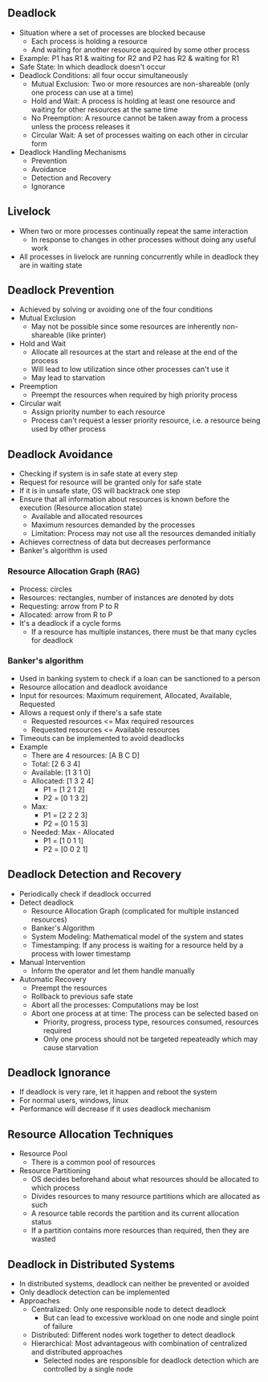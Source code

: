 ## Deadlock
- Situation where a set of processes are blocked because
  - Each process is holding a resource
  - And waiting for another resource acquired by some other process
- Example: P1 has R1 & waiting for R2 and P2 has R2 & waiting for R1
- Safe State: In which deadlock doesn't occur
- Deadlock Conditions: all four occur simultaneously
  - Mutual Exclusion: Two or more resources are non-shareable (only one process can use at a time)
  - Hold and Wait: A process is holding at least one resource and waiting for other resources at the same time
  - No Preemption: A resource cannot be taken away from a process unless the process releases it
  - Circular Wait: A set of processes waiting on each other in circular form
- Deadlock Handling Mechanisms
  - Prevention
  - Avoidance
  - Detection and Recovery
  - Ignorance

## Livelock
- When two or more processes continually repeat the same interaction
  - In response to changes in other processes without doing any useful work
- All processes in livelock are running concurrently while in deadlock they are in waiting state

## Deadlock Prevention
- Achieved by solving or avoiding one of the four conditions
- Mutual Exclusion
  - May not be possible since some resources are inherently non-shareable (like printer)
- Hold and Wait
  - Allocate all resources at the start and release at the end of the process
  - Will lead to low utilization since other processes can't use it
  - May lead to starvation
- Preemption
  - Preempt the resources when required by high priority process
- Circular wait
  - Assign priority number to each resource
  - Process can't request a lesser priority resource, i.e. a resource being used by other process

## Deadlock Avoidance
- Checking if system is in safe state at every step
- Request for resource will be granted only for safe state
- If it is in unsafe state, OS will backtrack one step
- Ensure that all information about resources is known before the execution (Resource allocation state)
  - Available and allocated resources
  - Maximum resources demanded by the processes
  - Limitation: Process may not use all the resources demanded initially
- Achieves correctness of data but decreases performance
- Banker's algorithm is used

### Resource Allocation Graph (RAG)
- Process: circles
- Resources: rectangles, number of instances are denoted by dots
- Requesting: arrow from P to R
- Allocated: arrow from R to P
- It's a deadlock if a cycle forms
  - If a resource has multiple instances, there must be that many cycles for deadlock

### Banker's algorithm
- Used in banking system to check if a loan can be sanctioned to a person
- Resource allocation and deadlock avoidance
- Input for resources: Maximum requirement, Allocated, Available, Requested
- Allows a request only if there's a safe state
  - Requested resources <= Max required resources
  - Requested resources <= Available resources
- Timeouts can be implemented to avoid deadlocks
- Example
  - There are 4 resources: [A B C D]
  - Total: [2 6 3 4]
  - Available: [1 3 1 0]
  - Allocated: [1 3 2 4]
    - P1 = [1 2 1 2]
    - P2 = [0 1 3 2]
  - Max:
    - P1 = [2 2 2 3]
    - P2 = [0 1 5 3]
  - Needed: Max - Allocated
    - P1 = [1 0 1 1]
    - P2 = [0 0 2 1]

## Deadlock Detection and Recovery
- Periodically check if deadlock occurred
- Detect deadlock
  - Resource Allocation Graph (complicated for multiple instanced resources)
  - Banker's Algorithm
  - System Modeling: Mathematical model of the system and states
  - Timestamping: If any process is waiting for a resource held by a process with lower timestamp
- Manual Intervention
  - Inform the operator and let them handle manually
- Automatic Recovery
  - Preempt the resources
  - Rollback to previous safe state
  - Abort all the processes: Computations may be lost
  - Abort one process at at time: The process can be selected based on
    - Priority, progress, process type, resources consumed, resources required
    - Only one process should not be targeted repeateadly which may cause starvation

## Deadlock Ignorance
- If deadlock is very rare, let it happen and reboot the system
- For normal users, windows, linux
- Performance will decrease if it uses deadlock mechanism

## Resource Allocation Techniques
- Resource Pool
  - There is a common pool of resources
- Resource Partitioning
  - OS decides beforehand about what resources should be allocated to which process
  - Divides resources to many resource partitions which are allocated as such
  - A resource table records the partition and its current allocation status
  - If a partition contains more resources than required, then they are wasted

## Deadlock in Distributed Systems
- In distributed systems, deadlock can neither be prevented or avoided
- Only deadlock detection can be implemented
- Approaches
  - Centralized: Only one responsible node to detect deadlock
    - But can lead to excessive workload on one node and single point of failure
  - Distributed: Different nodes work together to detect deadlock
  - Hierarchical: Most advantageous with combination of centralized and distributed approaches
    - Selected nodes are responsible for deadlock detection which are controlled by a single node
